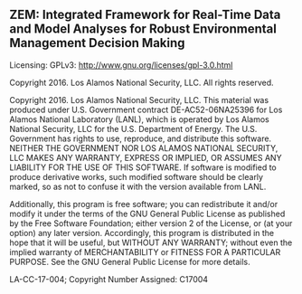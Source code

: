 ZEM: Integrated Framework for Real-Time Data and Model Analyses for Robust Environmental Management Decision Making
---------------

Licensing: GPLv3: http://www.gnu.org/licenses/gpl-3.0.html

Copyright 2016.  Los Alamos National Security, LLC.  All rights reserved.

Copyright 2016.  Los Alamos National Security, LLC. This material was produced under U.S. Government contract DE-AC52-06NA25396 for Los Alamos National Laboratory (LANL), which is operated by Los Alamos National Security, LLC for the U.S. Department of Energy. The U.S. Government has rights to use, reproduce, and distribute this software.  NEITHER THE GOVERNMENT NOR LOS ALAMOS NATIONAL SECURITY, LLC MAKES ANY WARRANTY, EXPRESS OR IMPLIED, OR ASSUMES ANY LIABILITY FOR THE USE OF THIS SOFTWARE.  If software is modified to produce derivative works, such modified software should be clearly marked, so as not to confuse it with the version available from LANL.

Additionally, this program is free software; you can redistribute it and/or modify it under the terms of the GNU General Public License as published by the Free Software Foundation; either version 2 of the License, or (at your option) any later version. Accordingly, this program is distributed in the hope that it will be useful, but WITHOUT ANY WARRANTY; without even the implied warranty of MERCHANTABILITY or FITNESS FOR A PARTICULAR PURPOSE. See the GNU General Public License for more details.

LA-CC-17-004; Copyright Number Assigned: C17004
